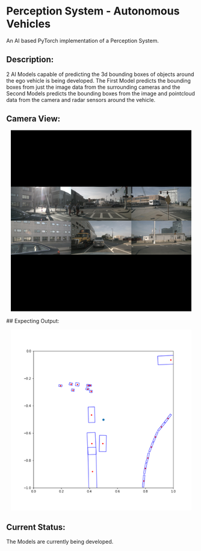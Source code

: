 # Perception System - Autonomous Vehicles
An AI based PyTorch implementation of a Perception System.


## Description:
2 AI Models capable of predicting the 3d bounding boxes of objects around the ego vehicle is being developed.
The First Model predicts the bounding boxes from just the image data from the surrounding cameras and the Second Models predicts the bounding boxes from the image and pointcloud data from the camera and radar sensors around the vehicle.

## Camera View:
<p align="center"><img src="assets/surrounding.png" width="480"\></p>
## Expecting Output:
<p align="center"><img src="assets/output.png" width="480"\></p>

## Current Status:
The Models are currently being developed.
